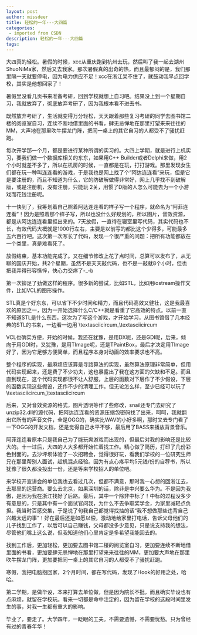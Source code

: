 ```yaml
---
layout: post
author: missdeer
title: 轻松的一年---大四篇
categories: 
 - imported from CSDN
description: 轻松的一年---大四篇
tags: 
---
```


大四真的轻松。暑假的时候，xcc从重庆跑到杭州去玩，然后叫了我一起去湖州ShuoNiMa家，然后又去我家。那次暑假真的出奇的热，而且最郁闷的是，我们那里隔一天就要停电，因为电力供应不足！xcc在浙江呆不住了，就鼓动我早点回学校，其实是他想回家了！

暑假里没看几页书来准备考研，回到学校就想上自习吧。结果没上到一个星期自习，我就放弃了，彻底放弃考研了，因为我根本看不进去书。

既然放弃考研了，生活就变得万分轻松，天天跟着那些复习考研的同学去图书馆二楼的阅览室自习，连续不断地借里面的书看，肆无忌惮地在那里打望来来往往的MM，大声地在那里吹牛摆龙门阵，把同一桌上的其它自习的人都受不了骚扰赶跑。

每次开学那一个月，都是要进行某种所谓的实习的。大四上学期，就是进行上机实习，要我们做一个数据库相关的东东，如果用C++ Builder或者Delphi来做，用2个小时就差不多了，所以在机房的时候，一直都是在玩，打打游戏。那里发现女生们都在玩一种叫连连看的游戏，于是我也是网上找了个“阿达连连看”来玩，但是它是要注册的，而且不知道为什么，它的防破解做得非常好，网上几乎找不到破解版，或是注册机，没有注册，只能玩 2关，用惯了D版的人怎么可能去为一个小游戏而花钱注册呢。

十一快到了，我筹划着自己照着阿达连连看的样子写一个程序，就命名为“阿菲连连看”！因为是照着那个样子写，所以也没什么好规划的，所以图片，音效资源，都是从阿达连连看里抠出来的。7天放假，一直待在寝室里写代码，其实代码也不长，有效代码大概就是1000行左右，主要是以前写的都比这个少得多，可能最多五六百行吧。这次第一次写长了代码，发现一个很严重的问题：把所有功能都放在一个类里，真是难看死了。

放假结束，基本功能完成了。又在细节修改上花了点时间，总算可以发布了，从无聊的国庆开始，共2个星期，虽然不是天天敲代码，也不是一敲就8个小时，但也把我弄得形容憔悴，快心力交瘁了-\_-b

第一次铆足了劲做这样的程序。很多新的尝试，比如STL，比如用iostream操作文件，比如VCL的图形操作。

STL真是个好东东，可以省下不少时间和精力，而且代码高效又健壮，这是我最喜欢的原因之一，因为一开始选择什么C/C++就是看重了它高效的特点。以前一直不知道STL是什么东西，这次为了写这个游戏，才开始学习，从图书馆借了几本经典的STL的书来，一边看一边用 \textasciicircum\_\textasciicircum 

VCL也确实方便，开始的时候，我还在犹豫，是用DX呢，还是GDI呢，后来，倾向于用GDI时，又犹豫，是用TImage呢，还是TPaintBox，最后才决定用TImage好了，因为它足够方便简单，而且程序本身对动画的效率要求也不高。

整个程序的实现，最麻烦应该算是寻路算法的实现，虽然算法原理非常简单，但用代码实现起来，还是费了不少功夫，这也暴露出了我在这方面的欠缺和不足。而且直到现在，这个代码实现都很不让人舒服，上层的函数对下层作了不少假设，下层的函数实现这些假设，还作不少的清理工作。但无论怎么样，至少已经可以玩了 \textasciicircum\_\textasciicircum 

后来，又对音效资源的格式，图片透明等作了些修改，snail还专门去研究了unzip32.dll的源代码，把阿达连连看的资源压缩包密码找了出来，呵呵，我就翻出它所有的声音文件，全是OGG的，确实比WAV的小好多啊，那时又去专门看了一下OGG的开发文档，还是觉得自己水平不够，最后用了BASS来播放背景音乐。

阿菲连连看原本只是我自己为了能玩爽游戏而出现的，但最后对我的影响还是比较大的。十一过后，大四的人大多都开始忙着找工作。精心做了简历，打印了几份彩色封面的。去沙坪坝体验了一次招聘会，觉得很好玩，看我们学校的一位研究生师兄在那里帮别人面试，趁机混点经验。因为有点心疼平均5元钱/份的自荐书，所以犹豫了很久都没投出一份，还是等来学校招人的单位吧。

来学校开宣讲会的单位我也去看过几次，但都不满意，那时我一心想的回浙江去，去那里的运营商。要么去北京，如果深圳的话，除非是中兴要么华为。不是因为我傲，是因为我在浙江找好了后路。最后，其中一个除非中标了！中标的过程没多少有意思的，只是其中有一个面试官问我，为什么不去争取奖学金，为家里减轻点负担。我当时百感交集，于是说了句我自己都觉得找抽的话“我不想做那些违背自己兴趣太远的事”！好在最后还是如愿以偿，激动地给家里打电话，告诉父母他们的儿子找到工作了，以后可以自己赚钱，父母都没多少意见，只是说支持我的想法，尽管他们嘴上这么说，但我知道他们心里肯定是多希望我能回去的。

找到工作后，更加轻松，更加要去图书馆二楼的阅览室自习，更加要连续不断地借里面的书看，更加要肆无忌惮地在那里打望来来往往的MM，更加要大声地在那里吹牛摆龙门阵，更加要把同一桌上的其它自习的人都受不了骚扰赶跑。

寒假，我把电脑抱回家，2个月时间，都在写代码，发现了Hook的好用之处，哈哈。

第二学期，是做毕设，本来打算去单位做，但是因为院长不批，而且确实毕设也有点麻烦，就留在学校玩。看来一切都是命中注定的，因为留在学校的这段时间里发生的事，对我一生都有重大的影响。

毕业了，要走了。大学四年，一眨眼的工夫。不需要遗憾，不需要忧愁。只为曾经有过的青春年华！
